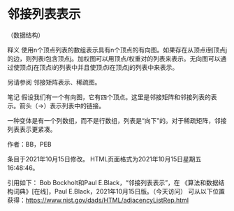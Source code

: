 # 邻接列表表示


（数据结构）



释义
使用n个顶点列表的数组表示具有n个顶点的有向图。如果存在从顶点i到顶点j的边，则列表i包含顶点j。加权图可以用顶点/权重对的列表来表示。无向图可以通过使顶点j在顶点i的列表中并且使顶点i在顶点j的列表中来表示。



另请参阅
邻接矩阵表示、稀疏图。



笔记
假设我们有一个有向图，它有四个顶点。这里是邻接矩阵和邻接列表的表示。箭头（->）表示列表中的链接。












一种变体是有一个列数组，而不是行数组，列表是“向下”的。对于稀疏矩阵，邻接列表表示更紧凑。


作者：BB，PEB







条目于2021年10月15日修改。
HTML页面格式为2021年10月15日星期五16:48:46。



引用如下：
Bob Bockholt和Paul E.Black，“邻接列表表示”，在
《算法和数据结构词典》[在线]，Paul E.Black，2021年10月15日版。（今天访问）
可从以下位置获得：https://www.nist.gov/dads/HTML/adjacencyListRep.html
